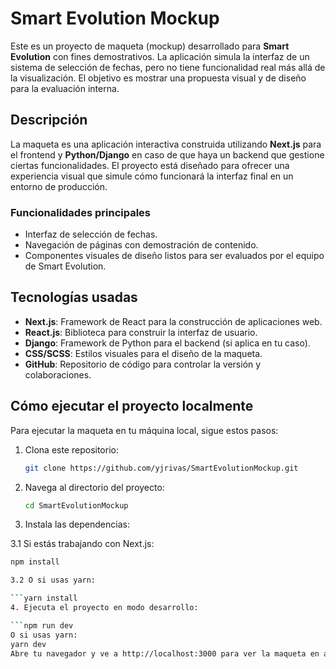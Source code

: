 # Smart Evolution Mockup

Este es un proyecto de maqueta (mockup) desarrollado para **Smart Evolution** con fines demostrativos. La aplicación simula la interfaz de un sistema de selección de fechas, pero no tiene funcionalidad real más allá de la visualización. El objetivo es mostrar una propuesta visual y de diseño para la evaluación interna.

## Descripción

La maqueta es una aplicación interactiva construida utilizando **Next.js** para el frontend y **Python/Django** en caso de que haya un backend que gestione ciertas funcionalidades. El proyecto está diseñado para ofrecer una experiencia visual que simule cómo funcionará la interfaz final en un entorno de producción.

### Funcionalidades principales

- Interfaz de selección de fechas.
- Navegación de páginas con demostración de contenido.
- Componentes visuales de diseño listos para ser evaluados por el equipo de Smart Evolution.

## Tecnologías usadas

- **Next.js**: Framework de React para la construcción de aplicaciones web.
- **React.js**: Biblioteca para construir la interfaz de usuario.
- **Django**: Framework de Python para el backend (si aplica en tu caso).
- **CSS/SCSS**: Estilos visuales para el diseño de la maqueta.
- **GitHub**: Repositorio de código para controlar la versión y colaboraciones.

## Cómo ejecutar el proyecto localmente

Para ejecutar la maqueta en tu máquina local, sigue estos pasos:

1. Clona este repositorio:

   ```bash
   git clone https://github.com/yjrivas/SmartEvolutionMockup.git

2. Navega al directorio del proyecto:

   ```bash
   cd SmartEvolutionMockup
   
3. Instala las dependencias:

3.1 Si estás trabajando con Next.js:

   ```bash
   npm install

3.2 O si usas yarn:

```yarn install
4. Ejecuta el proyecto en modo desarrollo:

```npm run dev
O si usas yarn:
yarn dev
Abre tu navegador y ve a http://localhost:3000 para ver la maqueta en acción.

